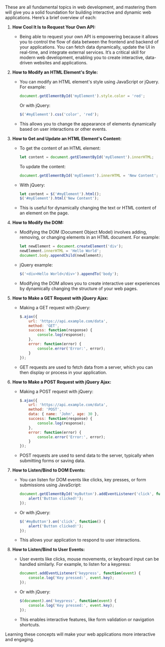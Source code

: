 These are all fundamental topics in web development, and mastering them will give you a solid foundation for building interactive and dynamic web applications. Here’s a brief overview of each:

1. **How Cool It Is to Request Your Own API:**
   - Being able to request your own API is empowering because it allows you to control the flow of data between the frontend and backend of your applications. You can fetch data dynamically, update the UI in real-time, and integrate external services. It’s a critical skill for modern web development, enabling you to create interactive, data-driven websites and applications.

2. **How to Modify an HTML Element's Style:**
   - You can modify an HTML element's style using JavaScript or jQuery. For example:
     ```javascript
     document.getElementById('myElement').style.color = 'red';
     ```
     Or with jQuery:
     ```javascript
     $('#myElement').css('color', 'red');
     ```
   - This allows you to change the appearance of elements dynamically based on user interactions or other events.

3. **How to Get and Update an HTML Element's Content:**
   - To get the content of an HTML element:
     ```javascript
     let content = document.getElementById('myElement').innerHTML;
     ```
     To update the content:
     ```javascript
     document.getElementById('myElement').innerHTML = 'New Content';
     ```
   - With jQuery:
     ```javascript
     let content = $('#myElement').html();
     $('#myElement').html('New Content');
     ```
   - This is useful for dynamically changing the text or HTML content of an element on the page.

4. **How to Modify the DOM:**
   - Modifying the DOM (Document Object Model) involves adding, removing, or changing elements in an HTML document. For example:
     ```javascript
     let newElement = document.createElement('div');
     newElement.innerHTML = 'Hello World';
     document.body.appendChild(newElement);
     ```
   - jQuery example:
     ```javascript
     $('<div>Hello World</div>').appendTo('body');
     ```
   - Modifying the DOM allows you to create interactive user experiences by dynamically changing the structure of your web pages.

5. **How to Make a GET Request with jQuery Ajax:**
   - Making a GET request with jQuery:
     ```javascript
     $.ajax({
         url: 'https://api.example.com/data',
         method: 'GET',
         success: function(response) {
             console.log(response);
         },
         error: function(error) {
             console.error('Error:', error);
         }
     });
     ```
   - GET requests are used to fetch data from a server, which you can then display or process in your application.

6. **How to Make a POST Request with jQuery Ajax:**
   - Making a POST request with jQuery:
     ```javascript
     $.ajax({
         url: 'https://api.example.com/data',
         method: 'POST',
         data: { name: 'John', age: 30 },
         success: function(response) {
             console.log(response);
         },
         error: function(error) {
             console.error('Error:', error);
         }
     });
     ```
   - POST requests are used to send data to the server, typically when submitting forms or saving data.

7. **How to Listen/Bind to DOM Events:**
   - You can listen for DOM events like clicks, key presses, or form submissions using JavaScript:
     ```javascript
     document.getElementById('myButton').addEventListener('click', function() {
         alert('Button clicked!');
     });
     ```
   - Or with jQuery:
     ```javascript
     $('#myButton').on('click', function() {
         alert('Button clicked!');
     });
     ```
   - This allows your application to respond to user interactions.

8. **How to Listen/Bind to User Events:**
   - User events like clicks, mouse movements, or keyboard input can be handled similarly. For example, to listen for a keypress:
     ```javascript
     document.addEventListener('keypress', function(event) {
         console.log('Key pressed:', event.key);
     });
     ```
   - Or with jQuery:
     ```javascript
     $(document).on('keypress', function(event) {
         console.log('Key pressed:', event.key);
     });
     ```
   - This enables interactive features, like form validation or navigation shortcuts. 

Learning these concepts will make your web applications more interactive and engaging.
